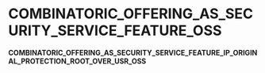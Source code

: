 # __COMBINATORIC_OFFERING_AS_SECURITY_SERVICE_FEATURE_OSS__
__COMBINATORIC_OFFERING_AS_SECURITY_SERVICE_FEATURE_IP_ORIGINAL_PROTECTION_ROOT_OVER_USR_OSS__
